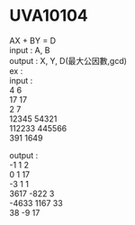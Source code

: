 # UVA10104
AX + BY = D  
input : A, B  
output : X, Y, D(最大公因數,gcd)  
ex :  
input :  
4 6  
17 17  
2 7  
12345 54321  
112233 445566  
391 1649  
  
output :  
-1 1 2  
0 1 17  
-3 1 1  
3617 -822 3  
-4633 1167 33  
38 -9 17  
